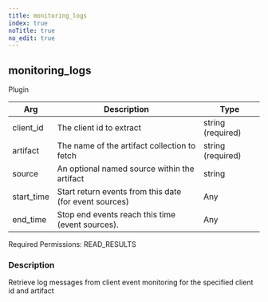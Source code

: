 ```yaml
---
title: monitoring_logs
index: true
noTitle: true
no_edit: true
---
```




<div class="vql_item"></div>


## monitoring_logs
<span class='vql_type label label-warning pull-right page-header'>Plugin</span>



<div class="vqlargs"></div>

Arg | Description | Type
----|-------------|-----
client_id|The client id to extract|string (required)
artifact|The name of the artifact collection to fetch|string (required)
source|An optional named source within the artifact|string
start_time|Start return events from this date (for event sources)|Any
end_time|Stop end events reach this time (event sources).|Any

Required Permissions: 
<span class="linkcolour label label-success">READ_RESULTS</span>

### Description

Retrieve log messages from client event monitoring for the specified client id and artifact

